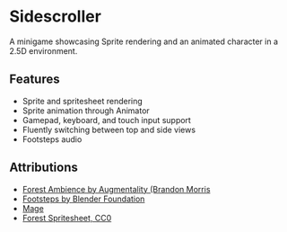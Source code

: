 # Sidescroller

A minigame showcasing Sprite rendering and an animated character in a 2.5D environment.

## Features

- Sprite and spritesheet rendering
- Sprite animation through Animator
- Gamepad, keyboard, and touch input support
- Fluently switching between top and side views
- Footsteps audio

## Attributions

- [Forest Ambience by Augmentality (Brandon Morris](https://opengameart.org/content/creepy-forest-f)
- [Footsteps by Blender Foundation](https://opengameart.org/content/grass-foot-step-sounds-yo-frankie)
- [Mage](https://craftpix.net/freebies/free-wizard-sprite-sheets-pixel-art/)
- [Forest Spritesheet, CC0](https://needle.tools)